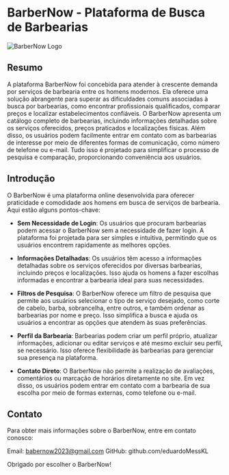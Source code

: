 # BarberNow - Plataforma de Busca de Barbearias

![BarberNow Logo]([link_para_a_imagem_do_logo.png](https://i.imgur.com/7B8oKMs.png))

## Resumo

A plataforma BarberNow foi concebida para atender à crescente demanda por serviços de barbearia entre os homens modernos. Ela oferece uma solução abrangente para superar as dificuldades comuns associadas à busca por barbearias, como encontrar profissionais qualificados, comparar preços e localizar estabelecimentos confiáveis. O BarberNow apresenta um catálogo completo de barbearias, incluindo informações detalhadas sobre os serviços oferecidos, preços praticados e localizações físicas. Além disso, os usuários podem facilmente entrar em contato com as barbearias de interesse por meio de diferentes formas de comunicação, como número de telefone ou e-mail. Tudo isso é projetado para simplificar o processo de pesquisa e comparação, proporcionando conveniência aos usuários.

## Introdução

O BarberNow é uma plataforma online desenvolvida para oferecer praticidade e comodidade aos homens em busca de serviços de barbearia. Aqui estão alguns pontos-chave:

- **Sem Necessidade de Login**: Os usuários que procuram barbearias podem acessar o BarberNow sem a necessidade de fazer login. A plataforma foi projetada para ser simples e intuitiva, permitindo que os usuários encontrem rapidamente as melhores opções.

- **Informações Detalhadas**: Os usuários têm acesso a informações detalhadas sobre os serviços oferecidos por diversas barbearias, incluindo preços e localizações. Isso ajuda os homens a fazer escolhas informadas e encontrar a barbearia ideal para suas necessidades.

- **Filtros de Pesquisa**: O BarberNow oferece um filtro de pesquisa que permite aos usuários selecionar o tipo de serviço desejado, como corte de cabelo, barba, sobrancelha, entre outros, e também ordenar as barbearias por nome e preço. Isso simplifica a busca e ajuda os usuários a encontrar as opções que atendem às suas preferências.

- **Perfil da Barbearia**: Barbearias podem criar um perfil próprio, atualizar informações, adicionar ou editar serviços e até mesmo excluir seu perfil, se necessário. Isso oferece flexibilidade às barbearias para gerenciar sua presença na plataforma.

- **Contato Direto**: O BarberNow não permite a realização de avaliações, comentários ou marcação de horários diretamente no site. Em vez disso, os usuários podem entrar em contato com a barbearia de sua escolha por meio de formas externas, como telefone ou e-mail.

## Contato
Para obter mais informações sobre o BarberNow, entre em contato conosco:

Email: babernow2023@gmail.com
GitHub: github.com/eduardoMessKL

Obrigado por escolher o BarberNow!

